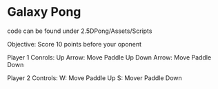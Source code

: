# Galaxy Pong

code can be found under 2.5DPong/Assets/Scripts

Objective: Score 10 points before your oponent

Player 1 Conrols:
  Up Arrow: Move Paddle Up
  Down Arrow: Move Paddle Down

Player 2 Controls:
  W: Move Paddle Up
  S: Mover Paddle Down
